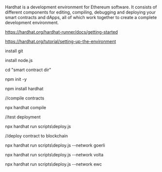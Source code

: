 Hardhat is a development environment for Ethereum software. It consists of different components for editing, compiling, debugging and deploying your smart contracts and dApps, all of which work together to create a complete development environment.

https://hardhat.org/hardhat-runner/docs/getting-started

https://hardhat.org/tutorial/setting-up-the-environment

install git

install node.js

cd "smart contract dir"

npm init -y

npm install hardhat


//compile contracts

npx hardhat compile

//test deployment

npx hardhat run scripts\deploy.js

//deploy contract to blockchain

npx hardhat run scripts\deploy.js --network goerli

npx hardhat run scripts\deploy.js --network volta

npx hardhat run scripts\deploy.js --network ewc



